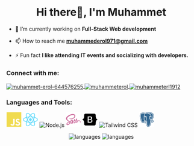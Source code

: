 <h1 align="center">Hi there👋, I'm Muhammet</h1>

- 🔭 I’m currently working on **Full-Stack Web development**

- 📫 How to reach me **muhammederol971@gmail.com**

- ⚡ Fun fact **I like attending IT events and socializing with developers.**

<h3 align="left">Connect with me:</h3>
<p align="left">
  <a href="https://linkedin.com/in/muhammet-erol-644576255" target="_blank">
    <img align="center" src="https://raw.githubusercontent.com/rahuldkjain/github-profile-readme-generator/master/src/images/icons/Social/linked-in-alt.svg" alt="muhammet-erol-644576255" height="30" width="40" />
  </a>
  <a href="https://kaggle.com/muhammeterol" target="_blank">
    <img align="center" src="https://raw.githubusercontent.com/rahuldkjain/github-profile-readme-generator/master/src/images/icons/Social/kaggle.svg" alt="muhammeterol" height="30" width="40" />
  </a>
  <a href="https://instagram.com/muhammeterl1912" target="_blank">
    <img align="center" src="https://raw.githubusercontent.com/rahuldkjain/github-profile-readme-generator/master/src/images/icons/Social/instagram.svg" alt="muhammeterl1912" height="30" width="40" />
  </a>
</p>

<h3 align="left">Languages and Tools:</h3>
<p align="left">
  <img src="https://raw.githubusercontent.com/devicons/devicon/master/icons/javascript/javascript-plain.svg" alt="JavaScript" height="40" width="40"/>
  <img src="https://raw.githubusercontent.com/devicons/devicon/master/icons/react/react-original.svg" alt="React" height="40" width="40"/>
  <img src="https://djeqr6to3dedg.cloudfront.net/repo-logos/library/node/live/logo.png" alt="Node.js" height="40" width="40"/>
  <img src="https://raw.githubusercontent.com/devicons/devicon/master/icons/sass/sass-original.svg" alt="SCSS" height="40" width="40"/>
  <img src="https://raw.githubusercontent.com/devicons/devicon/master/icons/bootstrap/bootstrap-plain.svg" alt="Bootstrap" height="40" width="40"/>
  <img src="https://miro.medium.com/v2/resize:fit:1400/1*_6ooq0R60ba3UT5c-QVemA.png" alt="Tailwind CSS" height="40" width="40"/>
  <img src="https://raw.githubusercontent.com/devicons/devicon/master/icons/postgresql/postgresql-plain.svg" alt="PostgreSQL" height="40" width="40"/>
</p>

<div align="center">
  <img src="https://github-readme-stats.vercel.app/api/?username=muhammeterl1912&count_private=true&theme=tokyonight&showicons=true" alt="languages" width="50%">
  <img src="https://github-readme-stats.vercel.app/api/top-langs/?username=muhammeterl1912&theme=chartreuse-dark&layout=compact" alt="languages" width="42%">
</div>
